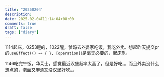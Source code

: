 ```yaml
---
title: "20250204"
description: 
date: 2025-02-04T11:14:04+08:00
comments: true
draft: false
tags: ["diary"]
---
```

1114起床，0253睡的，1022醒，爹妈去外婆家吃饭，我吃外卖。想起昨天提交pr的`useEffect(() => {
  }, [operation])`是毫无必要的，起床删。

1146吃完午饭，华莱士，感觉最近汉堡频率太高了，但是好吃。。而且外卖没什么想点的，泡面又麻烦又没汉堡好吃。。